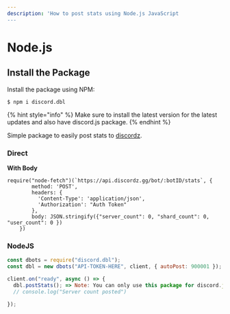 ```yaml
---
description: 'How to post stats using Node.js JavaScript
---
```


# Node.js

## Install the Package

Install the package using NPM:

```
$ npm i discord.dbl
```

{% hint style="info" %}
 Make sure to install the latest version for the latest updates and also have discord.js package.
{% endhint %}

Simple package to easily post stats to [discordz](https://discordz.gg). 

### Direct

**With Body**

```
require("node-fetch")(`https://api.discordz.gg/bot/:botID/stats`, {
        method: 'POST',
        headers: { 
          'Content-Type': 'application/json', 
          'Authorization': "Auth Token"
        },
        body: JSON.stringify({"server_count": 0, "shard_count": 0, "user_count": 0 })
    })
```

### NodeJS

```javascript
const dbots = require("discord.dbl");
const dbl = new dbots("API-TOKEN-HERE", client, { autoPost: 900001 });

client.on("ready", async () => {
  dbl.postStats(); => Note: You can only use this package for discord.js use
  // console.log("Server count posted")
  
});
```


